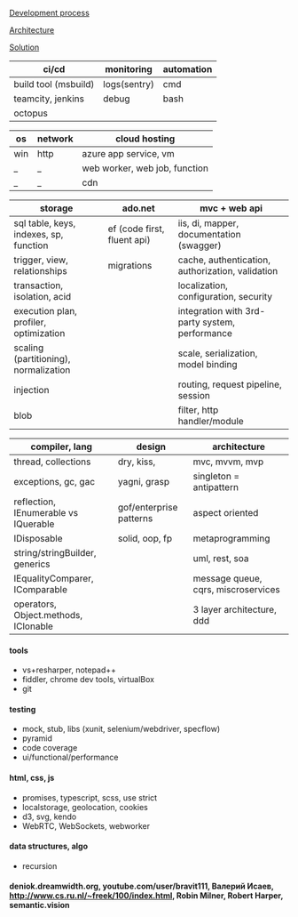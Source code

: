 [Development process](https://github.com/streamcode9/software-design/blob/master/development-process.md)

[Architecture](https://streamcode9.github.io/code/architecture.html)

[Solution](https://streamcode9.github.io/code/solution.html)

ci/cd                                  | monitoring                     | automation                                       
---------------------------------------|--------------------------------|--------------------------------------------------
build tool (msbuild)                   | logs(sentry)                   | cmd                                              
teamcity, jenkins                      | debug                          | bash                                       
octopus                                |                                |                                              
 
os                                     | network                        | cloud hosting                                
---------------------------------------|--------------------------------|--------------------------------------------------
win                                    | http                           | azure app service, vm                            
_                                      | _                              | web worker, web job, function                    
_                                      | _                              | cdn                                              

storage                                | ado.net                        | mvc + web api                                
---------------------------------------|--------------------------------|--------------------------------------------------
sql table, keys, indexes, sp, function | ef (code first, fluent api)    | iis, di, mapper, documentation (swagger)         
trigger, view, relationships           | migrations                     | cache, authentication, authorization, validation 
transaction, isolation, acid           |                                | localization, configuration, security            
execution plan, profiler, optimization |                                | integration with 3rd-party system, performance   
scaling (partitioning), normalization  |                                | scale, serialization, model binding              
injection                              |                                | routing, request pipeline, session               
blob                                   |                                | filter, http handler/module                      

compiler, lang                         | design                         | architecture
---------------------------------------|--------------------------------|--------------------------------------------------
thread, collections                    | dry, kiss,                     | mvc, mvvm, mvp
exceptions, gc, gac                    | yagni, grasp                   | singleton = antipattern
reflection, IEnumerable vs IQuerable   | gof/enterprise patterns        | aspect oriented
IDisposable                            | solid, oop, fp                 | metaprogramming
string/stringBuilder, generics         |                                | uml, rest, soa
IEqualityComparer, IComparable         |                                | message queue, cqrs, miscroservices
operators, Object.methods, IClonable   |                                | 3 layer architecture, ddd


#### tools
* vs+resharper, notepad++ 
* fiddler, chrome dev tools, virtualBox
* git
#### testing
* mock, stub, libs (xunit, selenium/webdriver, specflow)
* pyramid
* code coverage
* ui/functional/performance
#### html, css, js
* promises, typescript, scss, use strict
* localstorage, geolocation, cookies
* d3, svg, kendo
* WebRTC, WebSockets, webworker
#### data structures, algo
* recursion
#### deniok.dreamwidth.org, youtube.com/user/bravit111, Валерий Исаев, http://www.cs.ru.nl/~freek/100/index.html, Robin Milner, Robert Harper, semantic.vision
